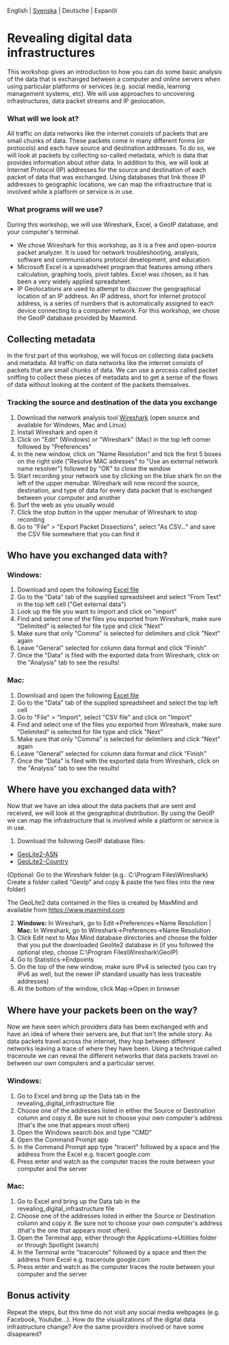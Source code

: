 English | [Svenska](/sv.md) | Deutsche | Espanõl

# Revealing digital data infrastructures
This workshop gives an introduction to how you can do some basic analysis of the data that is exchanged between a computer and online servers when using particular platforms or services (e.g. social media, learning management systems, etc). We will use approaches to uncovering infrastructures, data packet streams and IP geolocation.

### What will we look at?
All traffic on data networks like the internet consists of packets that are small chunks of data. These packets come in many different forms (or protocols) and each have source and destination addresses. To do so, we will look at packets by collecting so-called metadata, which is data that provides information about other data.
In addition to this, we will look at Internet Protocol (IP) addresses for the source and destination of each packet of data that was exchanged. Using databases that link those IP addresses to geographic locations, we can map the infrastructure that is involved while a platform or service is in use.

### What programs will we use?
During this workshop, we will use Wireshark, Excel, a GeoIP database, and your computer's terminal. 
- We chose Wireshark for this workshop, as it is a free and open-source packet analyzer. It is used for network troubleshooting, analysis, software and communications protocol development, and education.
- Microsoft Excel is a spreadsheet program that features among others calculation, graphing tools, pivot tables. Excel was chosen, as it has been a very widely applied spreadsheet. 
- IP Geolocations are used to attempt to discover the geographical location of an IP address. An IP address, short for internet protocol address, is a series of numbers that is automatically assigned to each device connecting to a computer network. For this workshop, we chose the GeoIP database provided by Maxmind.

## Collecting metadata
In the first part of this workshop, we will focus on collecting data packets and metadata. 
All traffic on data networks like the internet consists of packets that are small chunks of data. We can use a process called packet sniffing to collect these pieces of metadata and to get a sense of the flows of data without looking at the content of the packets themselves.

### Tracking the source and destination of the data you exchange
1. Download the network analysis tool [Wireshark](https://www.wireshark.org) (open source and available for Windows, Mac and Linux)
2. Install Wireshark and open it
3. Click on "Edit" (Windows) or "Wireshark" (Mac) in the top left corner followed by "Preferences"
4. In the new window, click on "Name Resolution" and tick the first 5 boxes on the right side ("Resolve MAC adresses" to "Use an external network name resolver") followed by "OK" to close the window
5. Start recording your network use by clicking on the blue shark fin on the left of the upper menubar. Wireshark will now record the source, destination, and type of data for every data packet that is exchanged between your computer and another
6. Surf the web as you usually would
7. Click the stop button in the upper menubar of Wireshark to stop recording
8. Go to "File" > "Export Packet Dissections", select "As CSV..." and save the CSV file somewhere that you can find it

## Who have you exchanged data with?
### Windows:
1. Download and open the following <a href="/revealing_digital_infrastructure201103.xlsx" download="download">Excel file</a>
2. Go to the "Data" tab of the supplied spreadsheet and select "From Text" in the top left cell ("Get external data") 
3. Look up the file you want to import and click on "import"
4. Find and select one of the files you exported from Wireshark, make sure "Delimited" is selected for file type and click "Next"
5. Make sure that only "Comma" is selected for delimiters and click "Next" again
6. Leave "General" selected for column data format and click "Finish"
7. Once the "Data" is filed with the exported data from Wireshark, click on the "Analysis" tab to see the results!

### Mac:
1. Download and open the following <a href="/revealing_digital_infrastructure201103.xlsx" download="download">Excel file</a>
2. Go to the "Data" tab of the supplied spreadsheet and select the top left cell
3. Go to "File"  > "Import", select "CSV file" and click on "Import"
4. Find and select one of the files you exported from Wireshark, make sure "Delimited" is selected for file type and click "Next"
5. Make sure that only "Comma" is selected for delimiters and click "Next" again
6. Leave "General" selected for column data format and click "Finish"
7. Once the "Data" is filed with the exported data from Wireshark, click on the "Analysis" tab to see the results!

## Where have you exchanged data with?
Now that we have an idea about the data packets that are sent and received, we will look at the geographical distribution. By using the GeoIP we can map the infrastructure that is involved while a platform or service is in use.

1.	Download the following GeoIP database files: 
-  <a href="/GeoLite2-ASN.mmdb" download="download">GeoLite2-ASN</a>
-  <a href="/GeoLite2-Country.mmdb" download="download">GeoLite2-Country</a>

(Optional: Go to the Wireshark folder (e.g.: C:\Program Files\Wireshark) Create a folder called “GeoIp” and copy & paste the two files into the new folder)

The GeoLite2 data contained in the files is created by MaxMind and available from <a href="https://www.maxmind.com">https://www.maxmind.com</a>

2.	**Windows:** In Wireshark, go to Edit→Preferences→Name Resolution | **Mac:** In Wireshark, go to Wireshark→Preferences→Name Resolution
3.	Click Edit next to Max Mind database directories and choose the folder that you put the downloaded Geolite2 database in (if you followed the optional step, choose C:\Program Files\Wireshark\GeoIP) 
4.	Go to Statistics→Endpoints  
5.	On the top of the new window, make sure IPv4 is selected (you can try IPv6 as well, but the newer IP standard usually has less traceable addresses)  
6.	At the bottom of the window, click Map→Open in browser

## Where have your packets been on the way?
Now we have seen which providers data has been exchanged with and have an idea of where their servers are, but that isn't the whole story. As data packets travel across the internet, they hop between different networks leaving a trace of where they have been. Using a technique called traceroute we can reveal the different networks that data packets travel on between our own computers and a particular server.

### Windows:
1. Go to Excel and bring up the Data tab in the revealing_digital_infrastructure file
2. Choose one of the addresses listed in either the Source or Destination column and copy it. Be sure not to choose your own computer's address (that's the one that appears most often)
3. Open the Windows search box and type "CMD"
4. Open the Command Prompt app
5. In the Command Prompt app type "tracert" followed by a space and the address from the Excel e.g. tracert google.com
6. Press enter and watch as the computer traces the route between your computer and the server

### Mac:
1. Go to Excel and bring up the Data tab in the revealing_digital_infrastructure file
2. Choose one of the addresses listed in either the Source or Destination column and copy it. Be sure not to choose your own computer's address (that's the one that appears most often).
3. Open the Terminal app, either through the Applications→Utilities folder or through Spotlight (search)
4. In the Terminal write "traceroute" followed by a space and then the address from Excel e.g. traceroute google.com
5. Press enter and watch as the computer traces the route between your computer and the server

## Bonus activity
Repeat the steps, but this time do not visit any social media webpages (e.g. Facebook, Youtube…). How do the visualizations of the digital data infrastructure change? Are the same providers involved or have some disapeared?

